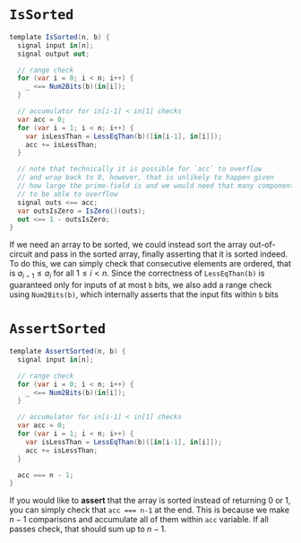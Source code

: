 # `IsSorted`

```cs
template IsSorted(n, b) {
  signal input in[n];
  signal output out;

  // range check
  for (var i = 0; i < n; i++) {
    _ <== Num2Bits(b)(in[i]);
  }

  // accumulator for in[i-1] < in[1] checks
  var acc = 0;
  for (var i = 1; i < n; i++) {
    var isLessThan = LessEqThan(b)([in[i-1], in[i]]);
    acc += isLessThan;
  }

  // note that technically it is possible for `acc` to overflow
  // and wrap back to 0, however, that is unlikely to happen given
  // how large the prime-field is and we would need that many components
  // to be able to overflow
  signal outs <== acc;
  var outsIsZero = IsZero()(outs);
  out <== 1 - outsIsZero;
}
```

If we need an array to be sorted, we could instead sort the array out-of-circuit and pass in the sorted array, finally asserting that it is sorted indeed. To do this, we can simply check that consecutive elements are ordered, that is $a_{i-1} \leq a_{i}$ for all $1 \leq i \lt n$. Since the correctness of `LessEqThan(b)` is guaranteed only for inputs of at most `b` bits, we also add a range check using `Num2Bits(b)`, which internally asserts that the input fits within `b` bits

# `AssertSorted`

```cs
template AssertSorted(n, b) {
  signal input in[n];

  // range check
  for (var i = 0; i < n; i++) {
    _ <== Num2Bits(b)(in[i]);
  }

  // accumulator for in[i-1] < in[1] checks
  var acc = 0;
  for (var i = 1; i < n; i++) {
    var isLessThan = LessEqThan(b)([in[i-1], in[i]]);
    acc += isLessThan;
  }

  acc === n - 1;
}
```

If you would like to **assert** that the array is sorted instead of returning 0 or 1, you can simply check that `acc === n-1` at the end. This is because we make $n-1$ comparisons and accumulate all of them within `acc` variable. If all passes check, that should sum up to $n-1$.
